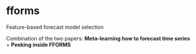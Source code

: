 # fforms
Feature-based forecast model selection

Combination of the two papers: **Meta-learning how to forecast time series** + **Peeking inside FFORMS**
